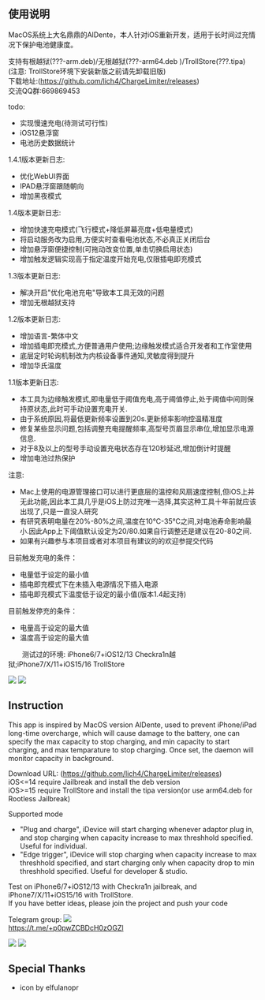 ## 使用说明

MacOS系统上大名鼎鼎的AlDente，本人针对iOS重新开发，适用于长时间过充情况下保护电池健康度。  

支持有根越狱(???-arm.deb)/无根越狱(???-arm64.deb )/TrollStore(???.tipa)      
(注意: TrollStore环境下安装新版之前请先卸载旧版)    
下载地址:(https://github.com/lich4/ChargeLimiter/releases)    
交流QQ群:669869453 

todo:
* 实现慢速充电(待测试可行性)
* iOS12悬浮窗
* 电池历史数据统计

1.4.1版本更新日志:
* 优化WebUI界面
* IPAD悬浮窗跟随朝向
* 增加黑夜模式

1.4版本更新日志:
* 增加快速充电模式(飞行模式+降低屏幕亮度+低电量模式)
* 将启动服务改为启用,方便实时查看电池状态,不必真正关闭后台
* 增加悬浮窗便捷控制(可拖动改变位置,单击切换启用状态)
* 增加触发逻辑实现高于指定温度开始充电,仅限插电即充模式

1.3版本更新日志:
* 解决开启"优化电池充电"导致本工具无效的问题
* 增加无根越狱支持

1.2版本更新日志:
* 增加语言-繁体中文
* 增加插电即充模式,方便普通用户使用;边缘触发模式适合开发者和工作室使用
* 底层定时轮询机制改为内核设备事件通知,灵敏度得到提升
* 增加华氏温度

1.1版本更新日志:
* 本工具为边缘触发模式,即电量低于阈值充电,高于阈值停止,处于阈值中间则保持原状态,此时可手动设置充电开关.
* 由于系统原因,将最低更新频率设置到20s.更新频率影响控温精准度
* 修复某些显示问题,包括调整充电提醒频率,高型号页眉显示串位,增加显示电源信息.
* 对于8及以上的型号手动设置充电状态存在120秒延迟,增加倒计时提醒
* 增加电池过热保护

注意:
* Mac上使用的电源管理接口可以进行更底层的温控和风扇速度控制,但iOS上并无此功能,因此本工具几乎是iOS上防过充唯一选择,其实这种工具十年前就应该出现了,只是一直没人研究
* 有研究表明电量在20%-80%之间,温度在10°C-35°C之间,对电池寿命影响最小.因此App上下阈值默认设定为20/80.如果自行调整还是建议在20-80之间.
* 如果有兴趣参与本项目或者对本项目有建议的的欢迎参提交代码   

目前触发充电的条件：
* 电量低于设定的最小值
* 插电即充模式下在未插入电源情况下插入电源
* 插电即充模式下温度低于设定的最小值(版本1.4起支持)

目前触发停充的条件：
* 电量高于设定的最大值
* 温度高于设定的最大值


&emsp;&emsp;测试过的环境: iPhone6/7+iOS12/13 Checkra1n越狱;iPhone7/X/11+iOS15/16 TrollStore  

![](https://raw.githubusercontent.com/lich4/ChargeLimiter/main/screenshots/screenshots_cn0.png)
![](https://raw.githubusercontent.com/lich4/ChargeLimiter/main/screenshots/screenshots_cn1.png)


## Instruction

This app is inspired by MacOS version AlDente, used to prevent iPhone/iPad long-time overcharge, which will cause damage to the battery, one can specify the max capacity to stop charging, and min capacity to start charging, and max temparature to stop charging. Once set, the daemon will monitor capacity in background.

Download URL: (https://github.com/lich4/ChargeLimiter/releases)      
iOS<=14 require Jailbreak and install the deb version    
iOS>=15 require TrollStore and install the tipa version(or use arm64.deb for Rootless Jailbreak)    

Supported mode
* "Plug and charge", iDevice will start charging whenever adaptor plug in, and stop charging when capacity increase to max threshhold specified. Useful for individual.
* "Edge trigger", iDevice will stop charging when capacity increase to max threshhold specified, and start charging only when capacity drop to min threshhold specified. Useful for developer & studio.

Test on iPhone6/7+iOS12/13 with Checkra1n jailbreak, and iPhone7/X/11+iOS15/16 with TrollStore.   
If you have better ideas, please join the project and push your code   

Telegram group:  ![](https://img.shields.io/static/v1?label=&message=https://t.me/+p0pwZCBDcH0zOGZl&color=red)    
https://t.me/+p0pwZCBDcH0zOGZl   



![](https://raw.githubusercontent.com/lich4/ChargeLimiter/main/screenshots/screenshots_en0.png)
![](https://raw.githubusercontent.com/lich4/ChargeLimiter/main/screenshots/screenshots_en1.png)

## Special Thanks

* icon by elfulanopr



